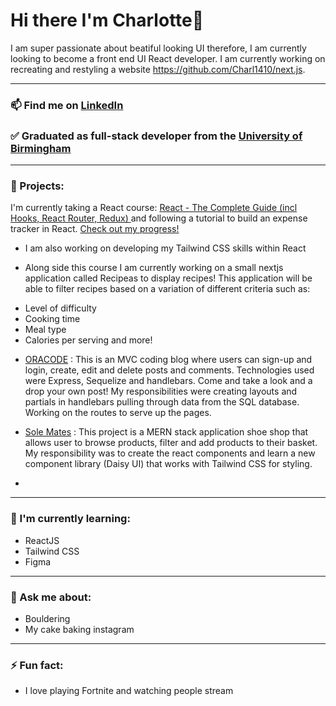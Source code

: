 # Hi there I'm Charlotte👋

I am super passionate about beatiful looking UI therefore, I am currently looking to become a front end UI React developer. I am currently working on recreating and restyling a website https://github.com/Charl1410/next.js. 

***

### 📫 Find me on [LinkedIn](https://www.linkedin.com/in/charlotte-griffin-907a15243/)

### ✅ Graduated as full-stack developer from the [University of Birmingham](https://www.birmingham.ac.uk/postgraduate/courses/cpd/coding-boot-camp.aspx)

***

### 🔭 Projects:

 I'm currently taking a React course: [React - The Complete Guide (incl Hooks, React Router, Redux)
](https://www.udemy.com/course/react-the-complete-guide-incl-redux/) and following a tutorial to build an expense tracker in React. [Check out my progress!](https://github.com/Charl1410/expense-tracker-tutorial)
- I am also working on developing my Tailwind CSS skills within React

- Along side this course I am currently working on a small nextjs application called Recipeas to display recipes! This application will be able to filter recipes based on a variation of different criteria such as:
* Level of difficulty
* Cooking time
* Meal type
* Calories per serving and more! 
 
- [ORACODE](https://github.com/Charl1410/coding-blog) : This is an MVC coding blog where users can sign-up and login, create, edit and delete posts and comments. Technologies used were Express, Sequelize and handlebars. Come and take a look and a drop your own post! My responsibilities were creating layouts and partials in handlebars pulling through data from the SQL database. Working on the routes to serve up the pages.

- [Sole Mates](https://github.com/Charl1410/SoleMates) : This project is a MERN stack application shoe shop that allows user to browse products, filter and add products to their basket. My responsibility was to create the react components and learn a new component library (Daisy UI) that works with Tailwind CSS for styling. 

-

***

### 🌱 I'm currently learning:

- ReactJS
- Tailwind CSS
- Figma 

***

### 💬 Ask me about:

- Bouldering 
- My cake baking instagram

***

### ⚡ Fun fact:

- I love playing Fortnite and watching people stream 


